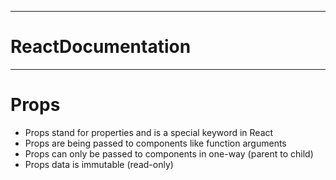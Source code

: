 *********************
# ReactDocumentation
*******************
# Props
  * Props stand for properties and is a special keyword in React
  * Props are being passed to components like function arguments
  * Props can only be passed to components in one-way (parent to child)
  * Props data is immutable (read-only)
